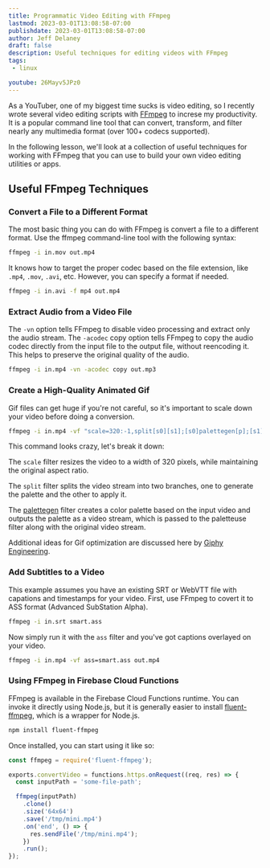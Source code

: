 ```yaml
---
title: Programmatic Video Editing with FFmpeg
lastmod: 2023-03-01T13:08:58-07:00
publishdate: 2023-03-01T13:08:58-07:00
author: Jeff Delaney
draft: false
description: Useful techniques for editing videos with FFmpeg
tags: 
 - linux

youtube: 26Mayv5JPz0
---
```


As a YouTuber, one of my biggest time sucks is video editing, so I recently wrote several video editing scripts with [FFmpeg](https://ffmpeg.org/) to increse my productivity. It is a popular command line tool that can convert, transform,  and filter nearly any multimedia format (over 100+ codecs supported). 

In the following lesson, we'll look at a collection of useful techniques for working with FFmpeg that you can use to build your own video editing utilities or apps. 

## Useful FFmpeg Techniques

### Convert a File to a Different Format

The most basic thing you can do with FFmpeg is convert a file to a different format. Use the ffmpeg command-line tool with the following syntax:

```bash
ffmpeg -i in.mov out.mp4
```

It knows how to target the proper codec based on the file extension, like `.mp4`, `.mov`, `.avi`, etc. However, you can specify a format if needed. 

```bash
ffmpeg -i in.avi -f mp4 out.mp4
```

### Extract Audio from a Video File

The `-vn` option tells FFmpeg to disable video processing and extract only the audio stream. The `-acodec` copy option tells FFmpeg to copy the audio codec directly from the input file to the output file, without reencoding it. This helps to preserve the original quality of the audio.

```bash
ffmpeg -i in.mp4 -vn -acodec copy out.mp3
```


### Create a High-Quality Animated Gif

Gif files can get huge if you're not careful, so it's important to scale down your video before doing a conversion. 

```bash
ffmpeg -i in.mp4 -vf "scale=320:-1,split[s0][s1];[s0]palettegen[p];[s1][p]paletteuse" out.gif
```

This command looks crazy, let's break it down:

The `scale` filter resizes the video to a width of 320 pixels, while maintaining the original aspect ratio. 

The `split` filter splits the video stream into two branches, one to generate the palette and the other to apply it.

The [palettegen](https://ffmpeg.org/ffmpeg-filters.html#palettegen-1) filter creates a color palette based on the input video and outputs the palette as a video stream, which is passed to the paletteuse filter along with the original video stream.  

Additional ideas for Gif optimization are discussed here by [Giphy Engineering](https://engineering.giphy.com/how-to-make-gifs-with-ffmpeg/). 

### Add Subtitles to a Video 

This example assumes you have an existing SRT or WebVTT file with capations and timestamps for your video. First, use FFmpeg to covert it to ASS format (Advanced SubStation Alpha). 

```bash
ffmpeg -i in.srt smart.ass
```

Now simply run it with the `ass` filter and you've got captions overlayed on your video. 

```bash
ffmpeg -i in.mp4 -vf ass=smart.ass out.mp4
```

### Using FFmpeg in Firebase Cloud Functions

FFmpeg is available in the Firebase Cloud Functions runtime. You can invoke it directly using Node.js, but it is generally easier to install [fluent-ffmpeg](https://www.npmjs.com/package/fluent-ffmpeg), which is a wrapper for Node.js.

```bash
npm install fluent-ffmpeg
```

Once installed, you can start using it like so:

```javascript
const ffmpeg = require('fluent-ffmpeg');

exports.convertVideo = functions.https.onRequest((req, res) => {
  const inputPath = 'some-file-path';

  ffmpeg(inputPath)
    .clone()
    .size('64x64')
    .save('/tmp/mini.mp4')
    .on('end', () => {
      res.sendFile('/tmp/mini.mp4');
    })
    .run();
});
```